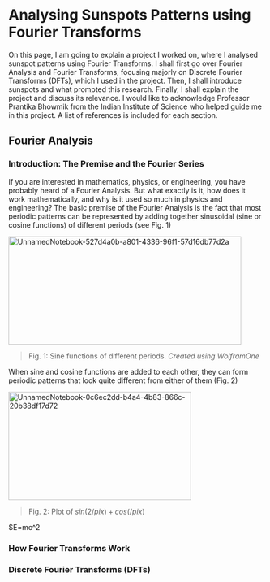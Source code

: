 # Analysing Sunspots Patterns using Fourier Transforms
On this page, I am going to explain a project I worked on, where I analysed sunspot patterns using Fourier Transforms. I shall first go over Fourier Analysis and Fourier Transforms, focusing majorly on Discrete Fourier Transforms (DFTs), which I used in the project. Then, I shall introduce sunspots and what prompted this research. Finally, I shall explain the project and discuss its relevance. I would like to acknowledge Professor Prantika Bhowmik from the Indian Institute of Science who helped guide me in this project. A list of references is included for each section. 

## Fourier Analysis

### Introduction: The Premise and the Fourier Series
If you are interested in mathematics, physics, or engineering, you have probably heard of a Fourier Analysis. But what exactly is it, how does it work mathematically, and why is it used so much in physics and engineering? The basic premise of the Fourier Analysis is the fact that most periodic patterns can be represented by adding together sinusoidal (sine or cosine functions) of different periods (see Fig. 1)

<img width="459" height="213" alt="UnnamedNotebook-527d4a0b-a801-4336-96f1-57d16db77d2a" src="https://github.com/user-attachments/assets/cbfbf5db-f517-4dd0-b63f-94d05f52fc03" />

> Fig. 1: Sine functions of different periods. *Created using WolframOne*

When sine and cosine functions are added to each other, they can form periodic patterns that look quite different from either of them (Fig. 2)

<img width="360" height="213" alt="UnnamedNotebook-0c6ec2dd-b4a4-4b83-866c-20b38df17d72" src="https://github.com/user-attachments/assets/57cf5e4a-7e7b-4633-ad19-fd929c254eae" />

> Fig. 2: Plot of $sin(2 /pi x) + cos(/pi x)$

$E=mc^2
### How Fourier Transforms Work

### Discrete Fourier Transforms (DFTs)
